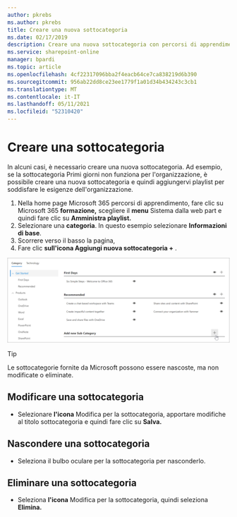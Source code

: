 ```yaml
---
author: pkrebs
ms.author: pkrebs
title: Creare una nuova sottocategoria
ms.date: 02/17/2019
description: Creare una nuova sottocategoria con percorsi di apprendimento
ms.service: sharepoint-online
manager: bpardi
ms.topic: article
ms.openlocfilehash: 4cf22317096bba2f4eacb64ce7ca838219d6b390
ms.sourcegitcommit: 956ab22dd8ce23ee1779f1a01d34b434243c3cb1
ms.translationtype: MT
ms.contentlocale: it-IT
ms.lasthandoff: 05/11/2021
ms.locfileid: "52310420"
---
```

# <a name="create-a-subcategory"></a>Creare una sottocategoria 
In alcuni casi, è necessario creare una nuova sottocategoria. Ad esempio, se la sottocategoria Primi giorni non funziona per l'organizzazione, è possibile creare una nuova sottocategoria e quindi aggiungervi playlist per soddisfare le esigenze dell'organizzazione. 

1. Nella home page Microsoft 365 percorsi  di apprendimento, fare clic su Microsoft 365 **formazione,** scegliere il **menu** Sistema dalla web part e quindi fare clic su **Amministra playlist.** 
2. Selezionare una **categoria**. In questo esempio selezionare **Informazioni di base**.  
3. Scorrere verso il basso la pagina, 
3. Fare clic **sull'icona Aggiungi nuova sottocategoria +** .  

![cg-newsubcategory.png](media/cg-newsubcategory.png)

> [!TIP]
> Le sottocategorie fornite da Microsoft possono essere nascoste, ma non modificate o eliminate. 

## <a name="edit-a-subcategory"></a>Modificare una sottocategoria
- Selezionare **l'icona** Modifica per la sottocategoria, apportare modifiche al titolo sottocategoria e quindi fare clic su **Salva.**

## <a name="hide-a-subcategory"></a>Nascondere una sottocategoria
- Seleziona il bulbo oculare per la sottocategoria per nasconderlo. 

## <a name="delete-a-subcategory"></a>Eliminare una sottocategoria
- Seleziona **l'icona** Modifica per la sottocategoria, quindi seleziona **Elimina.** 
